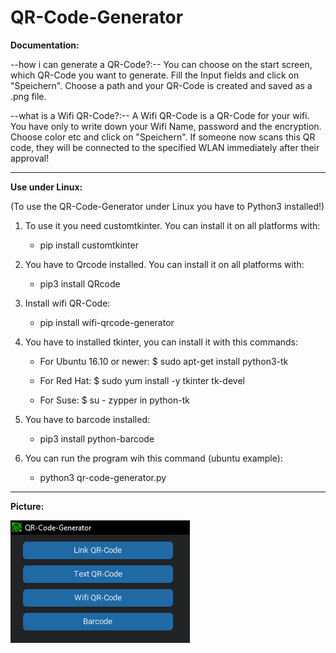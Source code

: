 # QR-Code-Generator

 **Documentation:**

 --how i can generate a QR-Code?:--
 You can choose on the start screen, which QR-Code you want to generate. Fill the Input fields and click on "Speichern". Choose a path and your QR-Code is created and saved as a .png file.

 --what is a Wifi QR-Code?:--
 A Wifi QR-Code is a QR-Code for your wifi. You have only to write down your Wifi Name, password and the encryption. Choose color etc and click on "Speichern". If someone now scans this QR code, they will be connected to the specified WLAN immediately after their approval!

 ---------------------------------------------------------------------

**Use under Linux:**

(To use the QR-Code-Generator under Linux you have to Python3 installed!)

1. To use it you need customtkinter. You can install it on all platforms with:
    - pip install customtkinter
    
2. You have to Qrcode installed. You can install it on all platforms with:
    - pip3 install QRcode

3. Install wifi QR-Code:
    - pip install wifi-qrcode-generator
    
4. You have to installed tkinter, you can install it with this commands:
    - For Ubuntu 16.10 or newer: $ sudo apt-get install python3-tk
    
    - For Red Hat: $ sudo yum install -y tkinter tk-devel

    - For Suse: $ su - zypper in python-tk

5. You have to barcode installed:
    - pip3 install python-barcode 
    
6. You can run the program wih this command (ubuntu example):
    - python3 qr-code-generator.py

----------------------------------------------------------------------

**Picture:**

![1](https://raw.githubusercontent.com/zlElo/QR-Code-Generator/main/QR-Code-Generator/Fotos/2.png)

